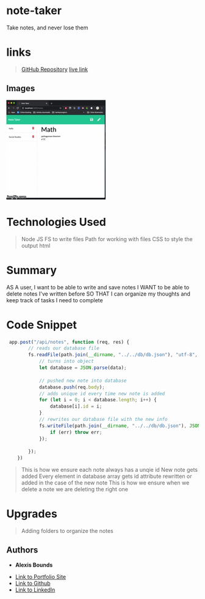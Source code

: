 # note-taker
Take notes, and never lose them

# links
> [GitHub Repository](https://github.com/boundsalexis/note-taker)
> [live link](https://mysterious-waters-03191.herokuapp.com/notes)

## Images
![Final Product](3m9mjs.gif)

# Technologies Used
> Node JS 
> FS to write files
> Path for working with files
> CSS to style the output html


# Summary
AS A user, I want to be able to write and save notes
I WANT to be able to delete notes I've written before
SO THAT I can organize my thoughts and keep track of tasks I need to complete

# Code Snippet
``` javascript
 app.post("/api/notes", function (req, res) {
        // reads our database file
        fs.readFile(path.join(__dirname, "../../db/db.json"), "utf-8", function (err, data) {
            // turns into object
            let database = JSON.parse(data);

            // pushed new note into database
            database.push(req.body);
            // adds unique id every time new note is added
            for (let i = 0; i < database.length; i++) {
                database[i].id = i;
            }
            // rewrites our database file with the new info
            fs.writeFile(path.join(__dirname, "../../db/db.json"), JSON.stringify(database), function (err) {
                if (err) throw err;
            });

        });
    })
```
> This is how we ensure each note always has a unqie id
> New note gets added
> Every element in database array gets id attribute rewritten or added in the case of the new note
> This is how we ensure when we delete a note we are deleting the right one

# Upgrades
> Adding folders to organize the notes


## Authors

* **Alexis Bounds** 

- [Link to Portfolio Site](https://github.com/boundsalexis/basic-portfolio)
- [Link to Github](https://github.com/boundsalexis)
- [Link to LinkedIn](https://www.linkedin.com/in/alexis-bounds-9b7711169/)